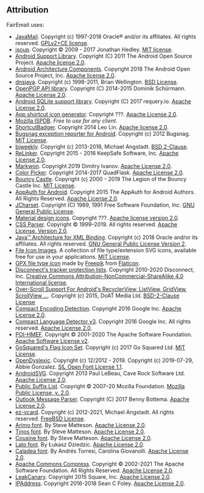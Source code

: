 ## Attribution

FairEmail uses:

* [JavaMail](https://projects.eclipse.org/projects/ee4j.javamail). Copyright (c) 1997-2018 Oracle® and/or its affiliates. All rights reserved. [GPLv2+CE license](https://javaee.github.io/javamail/JavaMail-License).
* [jsoup](https://jsoup.org/). Copyright © 2009 - 2017 Jonathan Hedley. [MIT license](https://jsoup.org/license).
* [Android Support Library](https://developer.android.com/tools/support-library/). Copyright (C) 2011 The Android Open Source Project. [Apache license 2.0](https://android.googlesource.com/platform/frameworks/support/+/master/LICENSE.txt).
* [Android Architecture Components](https://developer.android.com/topic/libraries/architecture/). Copyright 2018 The Android Open Source Project, Inc. [Apache license 2.0](https://github.com/googlesamples/android-architecture-components/blob/master/LICENSE).
* [dnsjava](http://www.xbill.org/dnsjava/). Copyright (c) 1998-2011, Brian Wellington. [BSD License](https://sourceforge.net/p/dnsjava/code/HEAD/tree/trunk/LICENSE).
* [OpenPGP API library](https://github.com/open-keychain/openpgp-api). Copyright (C) 2014-2015 Dominik Schürmann. [Apache License 2.0](https://github.com/open-keychain/openpgp-api/blob/master/LICENSE).
* [Android SQLite support library](https://github.com/requery/sqlite-android). Copyright (C) 2017 requery.io. [Apache License 2.0](https://github.com/requery/sqlite-android/blob/master/LICENSE).
* [App shortcut icon generator](https://romannurik.github.io/AndroidAssetStudio/icons-app-shortcut.html). Copyright ???. [Apache License 2.0](https://github.com/romannurik/AndroidAssetStudio/blob/master/LICENSE).
* [Mozilla ISPDB](https://developer.mozilla.org/en-US/docs/Mozilla/Thunderbird/Autoconfiguration#ISPDB). *Free to use for any client.*
* [ShortcutBadger](https://github.com/leolin310148/ShortcutBadger). Copyright 2014 Leo Lin. [Apache license 2.0](https://github.com/leolin310148/ShortcutBadger/blob/master/LICENSE).
* [Bugsnag exception reporter for Android](https://github.com/bugsnag/bugsnag-android). Copyright (c) 2012 Bugsnag. [MIT License](https://github.com/bugsnag/bugsnag-android/blob/master/LICENSE.txt).
* [biweekly](https://github.com/mangstadt/biweekly). Copyright (c) 2013-2018, Michael Angstadt. [BSD 2-Clause](https://github.com/mangstadt/biweekly/blob/master/LICENSE).
* [ReLinker](https://github.com/KeepSafe/ReLinker). Copyright 2015 - 2016 KeepSafe Software, Inc. [Apache License 2.0](https://github.com/KeepSafe/ReLinker/blob/master/LICENSE).
* [Markwon](https://github.com/noties/Markwon). Copyright 2019 Dimitry Ivanov. [Apache License 2.0](https://github.com/noties/Markwon/blob/master/LICENSE).
* [Color Picker](https://github.com/QuadFlask/colorpicker). Copyright 2014-2017 QuadFlask. [Apache License 2.0](https://github.com/QuadFlask/colorpicker#user-content-license).
* [Bouncy Castle](https://www.bouncycastle.org/). Copyright (c) 2000 - 2019 The Legion of the Bouncy Castle Inc. [MIT License](https://www.bouncycastle.org/licence.html).
* [AppAuth for Android](https://github.com/openid/AppAuth-Android). Copyright 2015 The AppAuth for Android Authors. All Rights Reserved. [Apache License 2.0](https://github.com/openid/AppAuth-Android/blob/master/LICENSE).
* [JCharset](http://www.freeutils.net/source/jcharset/). Copyright (C) 1989, 1991 Free Software Foundation, Inc. [GNU General Public License](http://www.freeutils.net/source/jcharset/#license).
* [Material design icons](https://github.com/google/material-design-icons). Copyright ???. [Apache license version 2.0](https://github.com/google/material-design-icons#user-content-license).
* [CSS Parser](http://cssparser.sourceforge.net/). Copyright © 1999–2019. All rights reserved. [Apache License, Version 2.0](http://cssparser.sourceforge.net/licenses.html).
* [Java™ Architecture for XML Binding](https://github.com/eclipse-ee4j/jaxb-ri). Copyright (c) 2018 Oracle and/or its affiliates. All rights reserved. [GNU General Public License Version 2](https://github.com/eclipse-ee4j/jaxb-ri/blob/master/jaxb-ri/LICENSE.md).
* [File Icon Images](https://github.com/dmhendricks/file-icon-vectors). A collection of file type/extension SVG icons, available free for use in your applications. [MIT License](https://github.com/dmhendricks/file-icon-vectors/blob/master/LICENSE).
* [GPX file type icon](https://www.flaticon.com/free-icon/gpx-file-format-variant_29258) made by [Freepik](https://www.flaticon.com/authors/freepik) from [Flaticon](https://www.flaticon.com).
* [Disconnect's tracker protection lists](https://github.com/disconnectme/disconnect-tracking-protection). Copyright 2010-2020 Disconnect, Inc. [Creative Commons Attribution-NonCommercial-ShareAlike 4.0 International license](https://github.com/disconnectme/disconnect-tracking-protection/blob/master/LICENSE).
* [Over-Scroll Support For Android's RecyclerView, ListView, GridView, ScrollView ...](https://github.com/EverythingMe/overscroll-decor). Copyright (c) 2015, DoAT Media Ltd. [BSD-2-Clause License](https://github.com/EverythingMe/overscroll-decor/blob/master/LICENSE)
* [Compact Encoding Detection](https://github.com/google/compact_enc_det). Copyright 2016 Google Inc. [Apache License 2.0](https://github.com/google/compact_enc_det/blob/master/LICENSE).
* [Compact Language Detector v3](https://github.com/google/cld3). Copyright 2016 Google Inc. All rights reserved. [Apache License 2.0](https://github.com/google/cld3/blob/master/LICENSE).
* [POI-HMEF](https://poi.apache.org/components/hmef/index.html). Copyright © 2001-2020 The Apache Software Foundation. [Apache Software License v2](https://poi.apache.org/devel/guidelines.html#The+Licensing).
* [GoSquared's Flag Icon Set](https://github.com/gosquared/flags). Copyright (c) 2017 Go Squared Ltd. [MIT License](https://github.com/gosquared/flags/blob/master/LICENSE.txt).
* [OpenDyslexic](https://github.com/antijingoist/opendyslexic). Copyright (c) 12/2012 - 2019. Copyright (c) 2019-07-29, Abbie Gonzalez. [SIL Open Font License 1.1](https://github.com/antijingoist/opendyslexic/blob/master/OFL.txt).
* [AndroidSVG](https://github.com/BigBadaboom/androidsvg). Copyright 2013 Paul LeBeau, Cave Rock Software Ltd. [Apache License 2.0](https://github.com/BigBadaboom/androidsvg/blob/master/LICENSE).
* [Public Suffix List](https://publicsuffix.org/). Copyright © 2007–20 Mozilla Foundation. [Mozilla Public License, v. 2.0](https://mozilla.org/MPL/2.0/).
* [Outlook Message Parser](https://github.com/bbottema/outlook-message-parser). Copyright (C) 2017 Benny Bottema. [Apache License 2.0](https://github.com/bbottema/outlook-message-parser/blob/master/LICENSE-2.0.txt).
* [ez-vcard](https://github.com/mangstadt/ez-vcard). Copyright (c) 2012-2021, Michael Angstadt. All rights reserved. [FreeBSD License](https://github.com/mangstadt/ez-vcard/blob/master/LICENSE).
* [Arimo font](https://fonts.google.com/specimen/Arimo). By Steve Matteson. [Apache License 2.0](https://fonts.google.com/specimen/Arimo#license).
* [Tinos font](https://fonts.google.com/specimen/Tinos). By Steve Matteson. [Apache License 2.0](https://fonts.google.com/specimen/Tinos#license).
* [Cousine font](https://fonts.google.com/specimen/Cousine). By Steve Matteson. [Apache License 2.0](https://fonts.google.com/specimen/Cousine#license).
* [Lato font](https://fonts.google.com/specimen/Lato). By Łukasz Dziedzic. [Apache License 2.0](https://fonts.google.com/specimen/Lato#license).
* [Caladea font](https://fonts.google.com/specimen/Caladea). By Andrés Torresi, Carolina Giovanolli. [Apache License 2.0](https://fonts.google.com/specimen/Caladea#license).
* [Apache Commons Compress](https://commons.apache.org/proper/commons-compress/). Copyright © 2002-2021 The Apache Software Foundation. All Rights Reserved. [Apache License 2.0](https://www.apache.org/licenses/).
* [LeakCanary](https://github.com/square/leakcanary). Copyright 2015 Square, Inc. [Apache License 2.0](https://github.com/square/leakcanary/blob/main/LICENSE.txt).
* [IPAddress](https://github.com/seancfoley/IPAddress). Copyright 2016-2018 Sean C Foley. [Apache License 2.0](https://github.com/seancfoley/IPAddress/blob/master/LICENSE).
